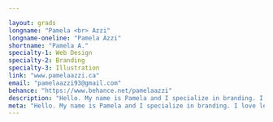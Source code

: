 ```yaml
---

layout: grads
longname: "Pamela <br> Azzi"
longname-oneline: "Pamela Azzi"
shortname: "Pamela A."
specialty-1: Web Design
specialty-2: Branding
specialty-3: Illustration
link: "www.pamelaazzi.ca"
email: "pamelaazzi93@gmail.com"
behance: "https://www.behance.net/pamelaazzi"
description: "Hello. My name is Pamela and I specialize in branding. I love learning and exploring different approaches to design. I also like cats."
meta: "Hello. My name is Pamela and I specialize in branding. I love learning and exploring different approaches to design. I also like cats."
---
```

